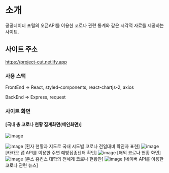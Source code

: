 # 소개

공공데이터 포털의 오픈API를 이용한 코로나 관련 통계와 같은 시각적 자료를 제공하는 사이트.

## 사이트 주소

https://project-cut.netlify.app

### 사용 스택

FrontEnd
=> React, styled-components,  react-chartjs-2, axios

BackEnd
=> Express, request

### 사이트 화면

#### [국내 총 코로나 현황 집계화면(메인화면)]
![image](https://user-images.githubusercontent.com/51808985/146557756-707e1047-afc1-4985-b405-5dd8c3c034bb.png)

![image](https://user-images.githubusercontent.com/51808985/146557815-0f383bfc-f082-4bd7-b3d5-9b1c152cd647.png)
[환자 현황과 지도로 국내 시도별 코로나 전일대비 확진자 표현]
![image](https://user-images.githubusercontent.com/51808985/146557835-5e177d5b-ea6a-47c4-adf2-fea12a10bd03.png)
[카카오 맵 API를 이용한 주변 예방접종센터 확인]
![image](https://user-images.githubusercontent.com/51808985/146557857-6d74028e-8f69-4d19-968c-608dcb003a90.png)
[해외 코로나 현황 화면]
![image](https://user-images.githubusercontent.com/51808985/146557884-b54d4445-ef69-4cbc-9766-056ea8aaa3a6.png)
[존스 홉킨스 대학의 전세계 코로나 현황판]
![image](https://user-images.githubusercontent.com/51808985/146557901-303876e4-5073-4320-9e83-04c1ed50b425.png)
[네이버 API를 이용한 코로나 관련 뉴스]
